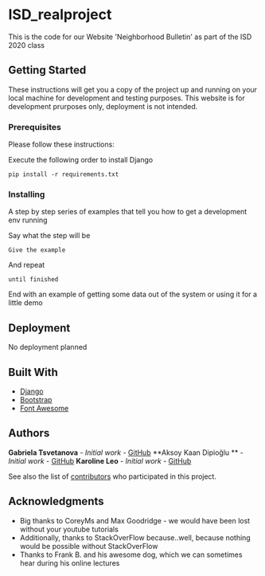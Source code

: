 # ISD_realproject
This is the code for our Website 'Neighborhood Bulletin' as part of the ISD 2020 class

## Getting Started

These instructions will get you a copy of the project up and running on your local machine for development and testing purposes. This website is for development prurposes only, deployment is not intended.

### Prerequisites

Please follow these instructions:

Execute the following order to install Django

```
pip install -r requirements.txt
```

### Installing

A step by step series of examples that tell you how to get a development env running

Say what the step will be

```
Give the example
```

And repeat

```
until finished
```

End with an example of getting some data out of the system or using it for a little demo


## Deployment

No deployment planned

## Built With

* [Django](https://docs.djangoproject.com/en/3.0/) 
* [Bootstrap](https://getbootstrap.com/) 
* [Font Awesome](https://fontawesome.com/6?next=%2F) 

## Authors

**Gabriela Tsvetanova** - *Initial work* - [GitHub](https://github.com/gtstevtanova)
**Aksoy Kaan Dipioğlu ** - *Initial work* - [GitHub](https://github.com/KaanAksoy93)
**Karoline Leo** - *Initial work* - [GitHub](https://github.com/karoleoline)

See also the list of [contributors](https://github.com/karoleoline/ISD_realproject/graphs/contributors) who participated in this project.


## Acknowledgments

* Big thanks to CoreyMs and Max Goodridge - we would have been lost without your youtube tutorials
* Additionally, thanks to StackOverFlow because..well, because nothing would be possible without StackOverFlow
* Thanks to Frank B. and his awesome dog, which we can sometimes hear during his online lectures

